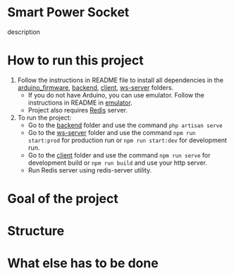 # Smart Power Socket
description

# How to run this project
  1) Follow the instructions in README file to install all dependencies in the [arduino_firmware](https://github.com/4math/SPS/tree/develop/arduino_firmware), [backend](https://github.com/4math/SPS/tree/develop/backend), [client](https://github.com/4math/SPS/tree/develop/client), [ws-server](https://github.com/4math/SPS/tree/develop/ws-server) folders.
     - If you do not have Arduino, you can use emulator. Follow the instructions in README in [emulator](https://github.com/4math/SPS/tree/develop/emulator).
     - Project also requires [Redis](https://redis.io/) server.
  2) To run the project: 
        - Go to the [backend](https://github.com/4math/SPS/tree/develop/backend) folder and use the command `php artisan serve`
        - Go to the [ws-server](https://github.com/4math/SPS/tree/develop/ws-server) folder and use the command `npm run start:prod` for production run or `npm run start:dev` for development run.
        - Go to the [client](https://github.com/4math/SPS/tree/develop/client) folder and use the command `npm run serve` for development build or `npm run build` and use your http server. 
        -  Run Redis server using redis-server utility.  



# Goal of the project

# Structure

# What else has to be done
